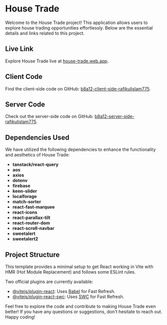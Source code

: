 # House Trade

Welcome to the House Trade project! This application allows users to explore house trading opportunities effortlessly. Below are the essential details and links related to this project.

## Live Link
Explore House Trade live at [house-trade.web.app](https://house-trade.web.app/).

## Client Code
Find the client-side code on GitHub: [b8a12-client-side-rafikulislam775](https://github.com/programming-hero-web-course1/b8a12-client-side-rafikulislam775).

## Server Code
Check out the server-side code on GitHub: [b8a12-server-side-rafikulislam775](https://github.com/programming-hero-web-course1/b8a12-server-side-rafikulislam775).

## Dependencies Used
We have utilized the following dependencies to enhance the functionality and aesthetics of House Trade:

- **tanstack/react-query**
- **aos**
- **axios**
- **dotenv**
- **firebase**
- **keen-slider**
- **localforage**
- **match-sorter**
- **react-fast-marquee**
- **react-icons**
- **react-parallax-tilt**
- **react-router-dom**
- **react-scroll-navbar**
- **sweetalert**
- **sweetalert2**

## Project Structure
This template provides a minimal setup to get React working in Vite with HMR (Hot Module Replacement) and follows some ESLint rules.

Two official plugins are currently available:

- [@vitejs/plugin-react](https://github.com/vitejs/vite-plugin-react/blob/main/packages/plugin-react/README.md): Uses [Babel](https://babeljs.io/) for Fast Refresh.
- [@vitejs/plugin-react-swc](https://github.com/vitejs/vite-plugin-react-swc): Uses [SWC](https://swc.rs/) for Fast Refresh.

Feel free to explore the code and contribute to making House Trade even better! If you have any questions or suggestions, don't hesitate to reach out. Happy coding!
